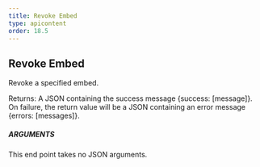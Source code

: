 ```yaml
---
title: Revoke Embed
type: apicontent
order: 18.5
---
```


## Revoke Embed
Revoke a specified embed.

Returns: A JSON containing the success message {success: [message]}. On failure, the return value will be a JSON containing an error message {errors: [messages]}.

##### ARGUMENTS

This end point takes no JSON arguments.